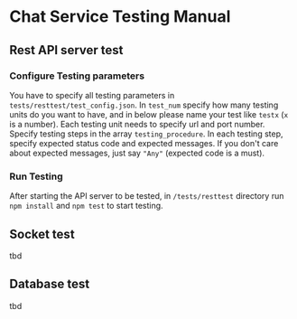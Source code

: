 # Chat Service Testing Manual
## Rest API server test
### Configure Testing parameters
You have to specify all testing parameters in `tests/resttest/test_config.json`. In `test_num` specify how many testing units do you want to have, and in below please name your test like `testx` (`x` is a number). Each testing unit needs to specify url and port number. Specify testing steps in the array `testing_procedure`. In each testing step, specify expected status code and expected messages. If you don't care about expected messages, just say `"Any"` (expected code is a must).
### Run Testing
After starting the API server to be tested, in `/tests/resttest` directory run `npm install` and `npm test` to start testing.

## Socket test
tbd

## Database test
tbd
